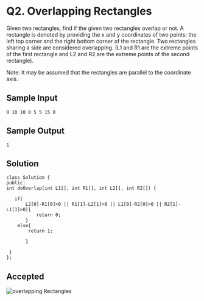 
# Q2. Overlapping Rectangles
Given two rectangles, find if the given two rectangles overlap or not. A rectangle is denoted by providing the x and y coordinates of two points: the left top corner and the right bottom corner of the rectangle. Two rectangles sharing a side are considered overlapping. (L1 and R1 are the extreme points of the first rectangle and L2 and R2 are the extreme points of the second rectangle).

Note: It may be assumed that the rectangles are parallel to the coordinate axis.

## Sample Input
    0 10 10 0 5 5 15 0


## Sample Output
    1    

## Solution
    class Solution {
    public:
    int doOverlap(int L1[], int R1[], int L2[], int R2[]) {
       
       if(
           L2[0]-R1[0]>0 || R1[1]-L2[1]>0 || L1[0]-R2[0]>0 || R2[1]-L1[1]>0){
               return 0;
           }
        else{
            return 1;
               
           }
        
     }
    };



 

 




## Accepted
![overlapping Rectangles](https://user-images.githubusercontent.com/72194471/210823334-16fab9f5-0bd8-4ba9-99c2-c2c658d07281.PNG)
